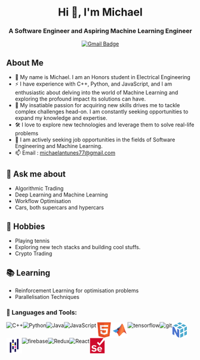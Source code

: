 <h1 align="center">Hi 👋, I'm Michael</h1>
<h3 align="center">A Software Engineer and Aspiring Machine Learning Engineer</h3>

<!-- [![Gmail Badge](https://img.shields.io/badge/-Gmail-d14836?style=flat-square&logo=Gmail&logoColor=white&link=mailto:michaelantunes77@gmail.com)](mailto:michaelantunes77@gmail.com) -->
<p align="center">
    <a href="mailto:michaelantunes77@gmail.com">
        <img src="https://img.shields.io/badge/-Gmail-d14836?style=flat-square&logo=Gmail&logoColor=white&link=mailto:michaelantunes77@gmail.com" alt="Gmail Badge">
    </a>
</p>

## About Me

- 🌱 My name is Michael. I am an Honors student in Electrical Engineering
- ⚡ I have experience with C++, Python, and JavaScript, and I am enthusiastic about delving into the world of Machine Learning and exploring the profound impact its solutions can have.
- 🔭 My insatiable passion for acquiring new skills drives me to tackle complex challenges head-on. I am constantly seeking opportunities to expand my knowledge and expertise.
- 🛠 I love to explore new technologies and leverage them to solve real-life problems
- 🌟 I am actively seeking job opportunities in the fields of Software Engineering and Machine Learning.
- 📫 Email : michaelantunes77@gmail.com

## 💬 Ask me about

- Algorithmic Trading
- Deep Learning and Machine Learning
- Workflow Optimisation
- Cars, both supercars and hypercars

## 📅 Hobbies

- Playing tennis
- Exploring new tech stacks and building cool stuffs.
- Crypto Trading

## 📚 Learning

- Reinforcement Learning for optimisation problems
- Parallelisation Techniques

### 🔨 Languages and Tools:

<a href="https://cplusplus.com/doc/tutorial/" target="_blank">
  <img align="left" alt="C++" height ="42px" src="https://raw.githubusercontent.com/rahul-jha98/github_readme_icons/main/language_and_tools/square/c++/c++.svg">
</a>
<a href="https://www.python.org" target="_blank">
  <img align="left" alt="Python" height ="42px" src="https://raw.githubusercontent.com/rahul-jha98/github_readme_icons/main/language_and_tools/square/python/python.svg">
</a>
<a href="https://www.java.com" target="_blank">
  <img align="left" alt="Java" height ="42px" src="https://raw.githubusercontent.com/rahul-jha98/github_readme_icons/main/language_and_tools/square/java/java.svg">
</a>
<a href="https://developer.mozilla.org/en-US/docs/Web/JavaScript" target="_blank">
  <img align="left" alt="JavaScript" height ="42px"  src="https://raw.githubusercontent.com/rahul-jha98/github_readme_icons/main/language_and_tools/square/javascript/javascript.svg"> 
</a>
<a href="https://developer.mozilla.org/en-US/docs/Web/HTML" target="_blank" rel="noreferrer">
  <img align="left" src="https://raw.githubusercontent.com/devicons/devicon/master/icons/html5/html5-original.svg" alt="html5" height="42px"/>
</a>
<a href="https://www.mathworks.com/products/matlab.html" target="_blank" rel="noreferrer">
  <img align='left'src="https://raw.githubusercontent.com/devicons/devicon/master/icons/matlab/matlab-original.svg" alt="matlab" height="42px">
</a>
<a href="https://www.tensorflow.org" target="_blank"> 
  <img align="left" src="https://raw.githubusercontent.com/rahul-jha98/github_readme_icons/main/language_and_tools/square/tensorflow/tensorflow.svg" alt="tensorflow" height="42px"/> 
</a>
<a href="https://scikit-learn.org/" target="_blank"> 
  <img src="https://avatars0.githubusercontent.com/u/365630?s=88&v=4" align="left" alt="git" height='42px'/>
</a>
<a href="https://numpy.org/" target="_blank" rel="noreferrer">
  <img align="left" src="https://raw.githubusercontent.com/devicons/devicon/master/icons/numpy/numpy-original.svg" alt="numpy" height="42px"/>
</a>
<a href="https://pandas.pydata.org/" target="_blank" rel="noreferrer">
  <img align="left"src="https://raw.githubusercontent.com/devicons/devicon/master/icons/pandas/pandas-original.svg" alt="pandas" height="42px">
</a>
<a href="https://firebase.google.com/" target="_blank">
  <img align="left" src="https://raw.githubusercontent.com/rahul-jha98/github_readme_icons/main/language_and_tools/square/firebase/firebase.svg" alt="firebase" height ="42px"/> 
</a>
<a href="https://redux.js.org/" target="_blank">
  <img align="left" alt="Redux" height ="42px" src="https://raw.githubusercontent.com/rahul-jha98/github_readme_icons/main/language_and_tools/square/redux/redux.svg">
</a>
<a href="https://reactjs.org/" target="_blank">
  <img align="left" alt="React" height ="42px" src="https://raw.githubusercontent.com/rahul-jha98/github_readme_icons/main/language_and_tools/square/react/react.svg">
</a>
<a href="https://www.selenium.dev/" target="_blank">
  <img align="left" alt="React" height ="42px" src="https://raw.githubusercontent.com/devicons/devicon/master/icons/selenium/selenium-original.svg">
</a>

<!-- <a href="https://git-scm.com/" target="_blank"> <img src="https://raw.githubusercontent.com/rahul-jha98/github_readme_icons/main/language_and_tools/square/git-scm/git-scm.svg" align="left" alt="git" height='42px'/> </a> -->

<!-- <code><img height="30" src="https://avatars0.githubusercontent.com/u/365630?s=88&v=4"></code> -->

<br>

<!-- <div id = "some_issues">
  <p>It is a little list of problems you can face while implementing this kind of stuff</p>
  <ul id = "problem_list">
    <li>
      Github tend to cache anonymized URL, so you should visit this link if you have problem with image cache.
      https://docs.github.com/es/github/authenticating-to-github/about-anonymized-image-urls
    </li>
    <li>
      When you wrap your HTML in SVG/foreignObject maybe nothing show up. You can solve this issue visiting this link.
      https://stackoverflow.com/questions/13848039/svg-foreignobject-contents-do-not-display-unless-plain-text
    </li>
  </ul>
</div> -->
